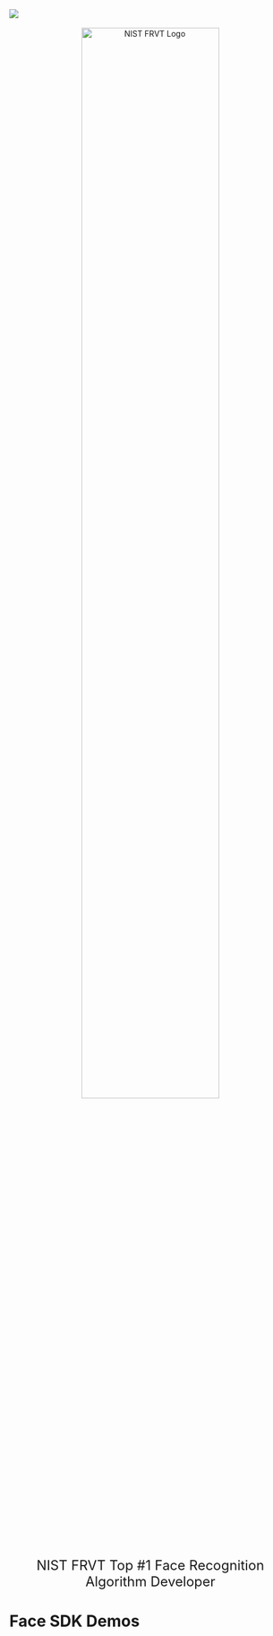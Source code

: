 <a href="https://recognito.vision" style="display: flex; align-items: center;">
    <img src="https://github.com/Recognito-Vision/Face-SDK-Linux-Demos/assets/153883841/b82f5c35-09d0-4064-a252-4bcd14e22407"/>
</a><br/>
<a href="https://pages.nist.gov/frvt/html/frvt11.html" style="display: inline-block; text-decoration: none; text-align: center;">
    <img src="https://recognito.vision/wp-content/uploads/2024/03/nist-removebg_crop.png" alt="NIST FRVT Logo" style="width: 70%; display: block; margin: 0 auto;">
    <p style="font-size: 24px; margin: 0; text-align: center;">NIST FRVT Top #1 Face Recognition Algorithm Developer</p>
</a>

# Face SDK Demos
